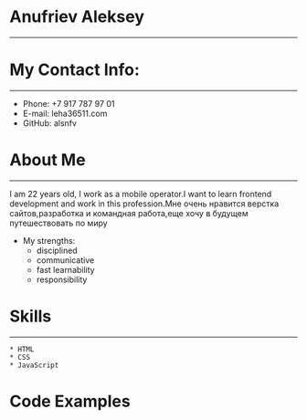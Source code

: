 # Anufriev Aleksey
***
# My Contact Info:
***
* Phone: +7 917 787 97 01
* E-mail: leha36511.com
* GitHub: alsnfv
# About Me
***
I am 22 years old, I work as a mobile operator.I want to learn frontend development and work in this profession.Мне очень нравится верстка сайтов,разработка и командная работа,еще хочу в будущем путешествовать по миру
* My strengths:
    * disciplined
    * communicative
    * fast learnability
    * responsibility
# Skills
***
    * HTML
    * CSS
    * JavaScript
# Code Examples
